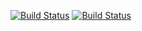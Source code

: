 [![Build Status](https://home.danielc.us:14443/buildStatus/icon?job=instavote%2Fworker-build)](https://home.danielc.us:14443/job/instavote/job/worker-build/)
[![Build Status](https://home.danielc.us:14443/buildStatus/icon?job=instavote%2Fworker-test&subject=Test)](https://home.danielc.us:14443/job/instavote/job/worker-test)
